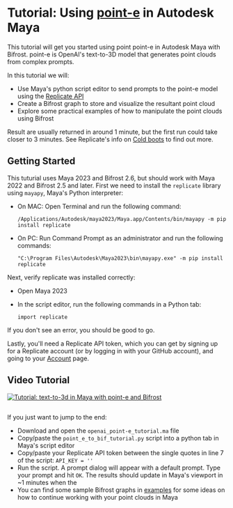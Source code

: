 # Tutorial: Using [point-e](https://github.com/openai/point-e) in Autodesk Maya

This tutorial will get you started using point point-e in Autodesk Maya with Bifrost. point-e is OpenAI's text-to-3D model that generates point clouds from complex prompts.

In this tutorial we will:
- Use Maya's python script editor to send prompts to the point-e model using the [Replicate API](https://replicate.com/cjwbw/point-e)
- Create a Bifrost graph to store and visualize the resultant point cloud
- Explore some practical examples of how to manipulate the point clouds using Bifrost

Result are usually returned in around 1 minute, but the first run could take closer to 3 minutes. See Replicate's info on [Cold boots](https://replicate.com/docs/how-does-replicate-work#cold-boots) to find out more.

## Getting Started
This tuturial uses Maya 2023 and Bifrost 2.6, but should work with Maya 2022 and Bifrost 2.5 and later.
First we need to install the `replicate` library using `mayapy`, Maya's Python interpreter:

- On MAC: Open Terminal and run the following command:
    ```
    /Applications/Autodesk/maya2023/Maya.app/Contents/bin/mayapy -m pip install replicate
    ```

- On PC: Run Command Prompt as an administrator and run the following commands:
    ```
    "C:\Program Files\Autodesk\Maya2023\bin\mayapy.exe" -m pip install replicate
    ```

Next, verify replicate was installed correctly:

- Open Maya 2023
- In the script editor, run the following commands in a Python tab:

    ```
    import replicate
    ```

If you don't see an error, you should be good to go.

Lastly, you'll need a Replicate API token, which you can get by signing up for a Replicate account (or by logging in with your GitHub account), and going to your [Account](https://replicate.com/account) page.

## Video Tutorial

[![Tutorial: text-to-3d in Maya with point-e and Bifrost](https://img.youtube.com/vi/f7Ku907tIFg/0.jpg)](https://youtu.be/f7Ku907tIFg)


##
If you just want to jump to the end:
- Download and open the `openai_point-e_tutorial.ma` file
- Copy/paste the `point_e_to_bif_tutorial.py` script into a python tab in Maya's script editor
- Copy/paste your Replicate API token between the single quotes in line 7 of the script: `API_KEY = ''`
- Run the script. A prompt dialog will appear with a default prompt. Type your prompt and hit `OK`. The results should update in Maya's viewport in ~1 minutes when the 
- You can find some sample Bifrost graphs in [examples](https://github.com/evanatherton/point-e_to_maya_tutorial/tree/main/examples) for some ideas on how to continue working with your point clouds in Maya


